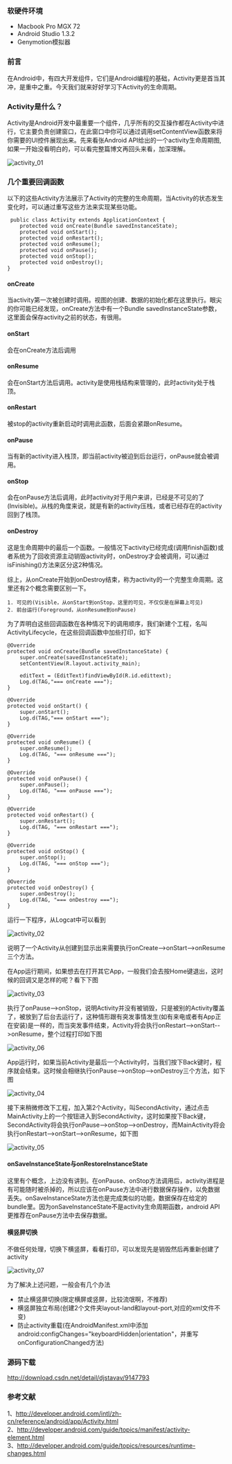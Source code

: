 ### 软硬件环境
* Macbook Pro MGX 72
* Android Studio 1.3.2
* Genymotion模拟器

### 前言
在Android中，有四大开发组件，它们是Android编程的基础，Activity更是首当其冲，是重中之重。今天我们就来好好学习下Activity的生命周期。

### Activity是什么？
Activity是Android开发中最重要一个组件，几乎所有的交互操作都在Activity中进行，它主要负责创建窗口，在此窗口中你可以通过调用setContentView函数来将你需要的UI控件展现出来。先来看张Android API给出的一个activity生命周期图,如果一开始没看明白的，可以看完整篇博文再回头来看，加深理解。

![activity_01](https://raw.githubusercontent.com/djstava/PostsCollection/master/images/android/activityLifecycle/activity_01.png)

### 几个重要回调函数
以下的这些Activity方法展示了Activity的完整的生命周期，当Activity的状态发生变化时，可以通过重写这些方法来实现某些功能。

	 public class Activity extends ApplicationContext {
     	protected void onCreate(Bundle savedInstanceState);
     	protected void onStart();
     	protected void onRestart();
     	protected void onResume();
     	protected void onPause();
     	protected void onStop();
     	protected void onDestroy();
 	}

#### onCreate
当activity第一次被创建时调用。视图的创建、数据的初始化都在这里执行。眼尖的你可能已经发现，onCreate方法中有一个Bundle savedInstanceState参数，这里面会保存activity之前的状态，有很用。

#### onStart
会在onCreate方法后调用

#### onResume
会在onStart方法后调用。activity是使用栈结构来管理的，此时activity处于栈顶。

#### onRestart
被stop的activity重新启动时调用此函数，后面会紧跟onResume。

#### onPause
当有新的activity进入栈顶，即当前activity被迫到后台运行，onPause就会被调用。

#### onStop
会在onPause方法后调用，此时activity对于用户来讲，已经是不可见的了(Invisible)。从栈的角度来说，就是有新的activity压栈，或者已经存在的activity回到了栈顶。

#### onDestroy
这是生命周期中的最后一个函数。一般情况下activity已经完成(调用finish函数)或者系统为了回收资源主动销毁activity时，onDestroy才会被调用，可以通过isFinishing()方法来区分这2种情况。

综上，从onCreate开始到onDestroy结束，称为activity的一个完整生命周期。这里还有2个概念需要区别一下。

	1. 可见的(Visible，从onStart到onStop，这里的可见，不仅仅是在屏幕上可见)
	2. 前台运行(Foreground，从onResume到onPause)

为了弄明白这些回调函数在各种情况下的调用顺序，我们新建个工程，名叫ActivityLifecycle，在这些回调函数中加些打印，如下

	@Override
    protected void onCreate(Bundle savedInstanceState) {
        super.onCreate(savedInstanceState);
        setContentView(R.layout.activity_main);

        editText = (EditText)findViewById(R.id.edittext);
        Log.d(TAG,"=== onCreate ===");
    }

    @Override
    protected void onStart() {
        super.onStart();
        Log.d(TAG,"=== onStart ===");
    }

    @Override
    protected void onResume() {
        super.onResume();
        Log.d(TAG, "=== onResume ===");
    }

    @Override
    protected void onPause() {
        super.onPause();
        Log.d(TAG, "=== onPause ===");
    }

    @Override
    protected void onRestart() {
        super.onRestart();
        Log.d(TAG, "=== onRestart ===");
    }

    @Override
    protected void onStop() {
        super.onStop();
        Log.d(TAG, "=== onStop ===");
    }

    @Override
    protected void onDestroy() {
        super.onDestroy();
        Log.d(TAG, "=== onDestroy ===");
    }

运行一下程序，从Logcat中可以看到

![activity_02](https://raw.githubusercontent.com/djstava/PostsCollection/master/images/android/activityLifecycle/activity_02.png)

说明了一个Activity从创建到显示出来需要执行onCreate-->onStart-->onResume三个方法。

在App运行期间，如果想去在打开其它App，一般我们会去按Home键退出，这时候的回调又是怎样的呢？看下下图

![activity_03](https://raw.githubusercontent.com/djstava/PostsCollection/master/images/android/activityLifecycle/activity_03.png)

执行了onPause-->onStop，说明Activity并没有被销毁，只是被别的Activity覆盖了，被放到了后台去运行了，这种情形跟有突发事情发生(如有来电或者有App正在安装)是一样的，而当突发事件结束，Activity将会执行onRestart-->onStart-->onResume，整个过程打印如下图

![activity_06](https://raw.githubusercontent.com/djstava/PostsCollection/master/images/android/activityLifecycle/activity_06.png)

App运行时，如果当前Activity是最后一个Activity时，当我们按下Back键时，程序就会结束。这时候会相继执行onPause-->onStop-->onDestroy三个方法，如下图

![activity_04](https://raw.githubusercontent.com/djstava/PostsCollection/master/images/android/activityLifecycle/activity_04.png)

接下来稍微修改下工程，加入第2个Activity，叫SecondActivity，通过点击MainActivity上的一个按钮进入到SecondActivity，这时如果按下Back键，SecondActivity将会执行onPause-->onStop-->onDestroy，而MainActivity将会执行onRestart-->onStart-->onResume，如下图

![activity_05](https://raw.githubusercontent.com/djstava/PostsCollection/master/images/android/activityLifecycle/activity_05.png)

#### onSaveInstanceState与onRestoreInstanceState
这里有个概念，上边没有讲到。在onPause、onStop方法调用后，activity进程是有可能随时被杀掉的，所以应该在onPause方法中进行数据保存操作，以免数据丢失。onSaveInstanceState方法也是完成类似的功能，数据保存在给定的bundle里。因为onSaveInstanceState不是activity生命周期函数，android API更推荐在onPause方法中去保存数据。

#### 横竖屏切换
不做任何处理，切换下横竖屏，看看打印，可以发现先是销毁然后再重新创建了activity

![activity_07](https://raw.githubusercontent.com/djstava/PostsCollection/master/images/android/activityLifecycle/activity_07.png)

为了解决上述问题，一般会有几个办法

* 禁止横竖屏切换(限定横屏或竖屏，比较流氓啊，不推荐)
* 横竖屏独立布局(创建2个文件夹layout-land和layout-port,对应的xml文件不变)
* 防止activity重载(在AndroidManifest.xml中添加android:configChanges="keyboardHidden|orientation"，并重写onConfigurationChanged方法)

### 源码下载
<http://download.csdn.net/detail/djstavav/9147793>

### 参考文献
1、<http://developer.android.com/intl/zh-cn/reference/android/app/Activity.html>    
2、<http://developer.android.com/guide/topics/manifest/activity-element.html>  
3、<http://developer.android.com/guide/topics/resources/runtime-changes.html>      
